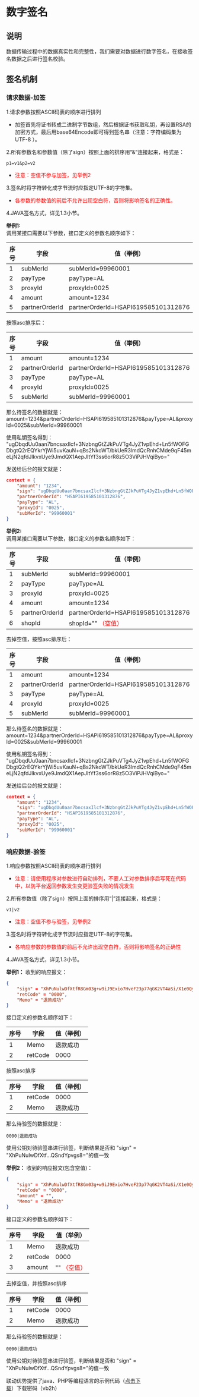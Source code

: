 # 数字签名
## 说明
数据传输过程中的数据真实性和完整性，我们需要对数据进行数字签名，在接收签名数据之后进行签名校验。
## 签名机制
### 请求数据-加签
1.请求参数按照ASCII码表的顺序进行排列
- 加签首先将证书转成二进制字节数组，然后根据证书获取私钥，再设置RSA的加密方式，最后用base64Encode即可得到签名串（注意：字符编码集为UTF-8 ）。

2.所有参数名和参数值（除了sign）按照上面的排序用“&amp;”连接起来，格式是：

`p1=v1&p2=v2`
-  <span style="color:red">注意：空值不参与加签，见举例2</span>

3.签名时将字符转化成字节流时应指定UTF-8的字符集。
-  <span style="color:red">各参数的参数值的前后不允许出现空白符，否则将影响签名的正确性。</span>

4.JAVA签名方式，详见1.3小节。

**举例1:**  
调用某接口需要以下参数，接口定义的参数名顺序如下：

|序号|字段|值（举例）|
|------| ------------ |----|
|1|subMerId|subMerId=99960001|
|2|payType|payType=AL|  
|3|proxyId|proxyId=0025|   
|4|amount|amount=1234|  
|5|partnerOrderId|partnerOrderId=HSAPI619585101312876||

按照asc排序后：

|序号|  字段 |值（举例）|
|----|----|----|
|1|amount|amount=1234|  
|2|partnerOrderId|partnerOrderId=HSAPI619585101312876|
|3|payType|payType=AL|  
|4|proxyId|proxyId=0025|   
|5|subMerId|subMerId=99960001||

那么待签名的数据就是：
amount=1234&amp;partnerOrderId=HSAPI619585101312876&amp;payType=AL&amp;proxyId=0025&amp;subMerId=99960001

使用私钥签名得到：
"ugDbqdUu0aan7bncsaxIlcf+3NzbngGtZJkPuVTg4JyZ1vpEhd+Ln5fWOFGDbgtQ2rEQYkrYjWi5uvKauN+qBs2NkoWT/bkUeR3lmdQcRnhCMde9qF45meLjN2qfdJlkvxUye9JmdQX1AepJltYf3ss6orR8z5O3ViPJHVqiByo="

发送给后台的报文就是：
```json
context = {
	"amount": "1234",
	"sign": "ugDbqdUu0aan7bncsaxIlcf+3NzbngGtZJkPuVTg4JyZ1vpEhd+Ln5fWOFGDbgtQ2rEQYkrYjWi5uvKauN+qBs2NkoWT/bkUeR3lmdQcRnhCMde9qF45meLjN2qfdJlkvxUye9JmdQX1AepJltYf3ss6orR8z5O3ViPJHVqiByo=",
	"partnerOrderId": "HSAPI619585101312876",
	"payType": "AL",
	"proxyId": "0025",
	"subMerId": "99960001"
}
```

**举例2:**  
调用某接口需要以下参数，接口定义的参数名顺序如下：

|序号|  字段 |值（举例）|
|----|----|----|
|1|subMerId|subMerId=99960001|
|2|payType|payType=AL|  
|3|proxyId|proxyId=0025|   
|4|amount|amount=1234|  
|5|partnerOrderId|partnerOrderId=HSAPI619585101312876|
|6|shopId|shopId="" <span style="color:red">（空值）</span>||

去掉空值，按照asc排序后：

|序号|字段|值（举例）|
|----|----|----|
|1|amount                    |  amount=1234|  
|2|partnerOrderId|partnerOrderId=HSAPI619585101312876|
|3|payType                   |  payType=AL|  
|4|proxyId                   |proxyId=0025|   
|5|subMerId                  | subMerId=99960001   ||

那么待签名的数据就是：
amount=1234&amp;partnerOrderId=HSAPI619585101312876&amp;payType=AL&amp;proxyId=0025&amp;subMerId=99960001

使用私钥签名得到：
"ugDbqdUu0aan7bncsaxIlcf+3NzbngGtZJkPuVTg4JyZ1vpEhd+Ln5fWOFGDbgtQ2rEQYkrYjWi5uvKauN+qBs2NkoWT/bkUeR3lmdQcRnhCMde9qF45meLjN2qfdJlkvxUye9JmdQX1AepJltYf3ss6orR8z5O3ViPJHVqiByo="

发送给后台的报文就是：
```json
context = {
	"amount": "1234",
	"sign": "ugDbqdUu0aan7bncsaxIlcf+3NzbngGtZJkPuVTg4JyZ1vpEhd+Ln5fWOFGDbgtQ2rEQYkrYjWi5uvKauN+qBs2NkoWT/bkUeR3lmdQcRnhCMde9qF45meLjN2qfdJlkvxUye9JmdQX1AepJltYf3ss6orR8z5O3ViPJHVqiByo=",
	"partnerOrderId": "HSAPI619585101312876",
	"payType": "AL",
	"proxyId": "0025",
	"subMerId": "99960001"
}
```

### 响应数据-验签
1.响应参数按照ASCII码表的顺序进行排列
- <span style="color:red">注意：请使用程序对参数进行自动排列，不要人工对参数排序后写死在代码中，以防平台返回参数发生变更验签失败的情况发生</span>

2.所有参数值（除了sign）按照上面的排序用“|”连接起来，格式是：

`v1|v2`
-  <span style="color:red">注意：空值不参与验签，见举例2</span>

3.签名时将字符转化成字节流时应指定UTF-8的字符集。
- <span style="color:red">各响应参数的参数值的前后不允许出现空白符，否则将影响签名的正确性</span>

4.JAVA签名方式，详见1.3小节。

**举例1：**
收到的响应报文：
```json
{
	"sign" = "XhPuNulwDfXtfR8Gm03g+w9iJ9Exio7HveF23p77qGK2VT4aSi/X1e0QyixFkzEmZkmqPLjncjI/S40D+tx74/gHn9ExhWUt096k/JS6VLO5yFO/am2oJLL8AdhOuwrh/FqTkKZyaSyo0oDnUvqdmP0Z7dBAf6g2CQSndYpvgs8=",
	"retCode" = "0000",
	"Memo" = "退款成功"
}

```
接口定义的参数名顺序如下：

| 序号  |   字段|值（举例）|
|----|----|----|
| 1  |  Memo |  退款成功   |
| 2  |  retCode | 0000 |


按照asc排序

| 序号  |   字段|值（举例）|
|----|----|----|
| 1  |  retCode | 0000 |
| 2  |  Memo |  退款成功   |

那么待验签的数据就是：

`0000|退款成功`

使用公钥对待验签串进行验签，判断结果是否和
"sign" = "XhPuNulwDfXtf...QSndYpvgs8="的值一致


**举例2：**
收到的响应报文(包含空值)：
```json
{
	"sign" = "XhPuNulwDfXtfR8Gm03g+w9iJ9Exio7HveF23p77qGK2VT4aSi/X1e0QyixFkzEmZkmqPLjncjI/S40D+tx74/gHn9ExhWUt096k/JS6VLO5yFO/am2oJLL8AdhOuwrh/FqTkKZyaSyo0oDnUvqdmP0Z7dBAf6g2CQSndYpvgs8=",
	"retCode" = "0000",
	"amount" = "",
	"Memo" = "退款成功"
}

```
接口定义的参数名顺序如下：

| 序号  |   字段|值（举例）|
| ---- | ---- | ---- |
| 1  |  Memo |  退款成功   |
| 2  |  retCode | 0000 |
| 3  |  amount | "" <span style="color:red">（空值）</span> |


去掉空值，并按照asc排序

| 序号  |   字段|值（举例）|
| ---- | ---- | ---- |
| 1  |  retCode | 0000 |
| 2  |  Memo |  退款成功   |

那么待验签的数据就是：

`0000|退款成功`

使用公钥对待验签串进行验签，判断结果是否和
"sign" = "XhPuNulwDfXtf...QSndYpvgs8="的值一致

联动优势提供了java、PHP等编程语言的示例代码（[点击下载][点击下载]）下载密码（vb2h）


[点击下载]: https://pan.baidu.com/s/1uC9_MbKXxeb7GJQuU_6pug "点击下载"
